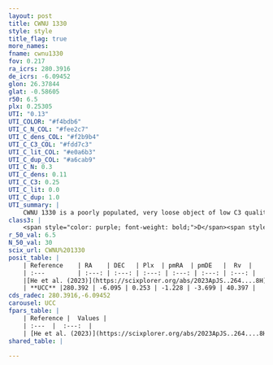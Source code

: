 ```yaml
---
layout: post
title: CWNU 1330
style: style
title_flag: true
more_names: 
fname: cwnu1330
fov: 0.217
ra_icrs: 280.3916
de_icrs: -6.09452
glon: 26.37844
glat: -0.58605
r50: 6.5
plx: 0.25305
UTI: "0.13"
UTI_COLOR: "#f4bdb6"
UTI_C_N_COL: "#fee2c7"
UTI_C_dens_COL: "#f2b9b4"
UTI_C_C3_COL: "#fdd7c3"
UTI_C_lit_COL: "#e0a6b3"
UTI_C_dup_COL: "#a6cab9"
UTI_C_N: 0.3
UTI_C_dens: 0.11
UTI_C_C3: 0.25
UTI_C_lit: 0.0
UTI_C_dup: 1.0
UTI_summary: |
    CWNU 1330 is a poorly populated, very loose object of low C3 quality. It was recently reported in the literature.
class3: |
    <span style="color: purple; font-weight: bold;">D</span><span style="color: #FFC300; font-weight: bold;">B</span>
r_50_val: 6.5
N_50_val: 30
scix_url: CWNU%201330
posit_table: |
    | Reference    | RA    | DEC   | Plx  | pmRA  | pmDE   |  Rv  |
    | :---         | :---: | :---: | :---: | :---: | :---: | :---: |
    |[He et al. (2023)](https://scixplorer.org/abs/2023ApJS..264....8H) | 280.38 | -6.096 | 0.264 | -1.222 | -3.687 | 62.9 |
    | **UCC** |280.392 | -6.095 | 0.253 | -1.228 | -3.699 | 40.397 | 
cds_radec: 280.3916,-6.09452
carousel: UCC
fpars_table: |
    | Reference |  Values |
    | :---  |  :---:  |
    | [He et al. (2023)](https://scixplorer.org/abs/2023ApJS..264....8H) | `A0=3.1, m-M=13.2, logAge=8.65` |
shared_table: |
    
---
```

